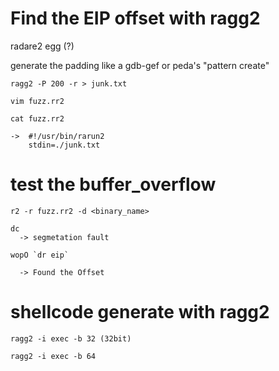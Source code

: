 # Find the EIP offset with ragg2

  radare2 egg (?)
  
  generate the padding 
    like a gdb-gef or peda's "pattern create"
    
    ragg2 -P 200 -r > junk.txt
    
    vim fuzz.rr2
    
    cat fuzz.rr2
    
    ->  #!/usr/bin/rarun2
        stdin=./junk.txt
      
 # test the buffer_overflow 
    
    r2 -r fuzz.rr2 -d <binary_name>
    
    dc
      -> segmetation fault
      
    wopO `dr eip`

      -> Found the Offset

  # shellcode generate with ragg2
    ragg2 -i exec -b 32 (32bit)
    
    ragg2 -i exec -b 64
    
    
